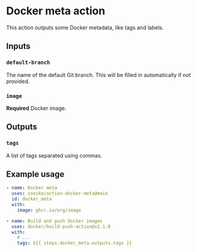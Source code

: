 # Docker meta action

This action outputs some Docker metadata, like tags and labels.

## Inputs

### `default-branch`

The name of the default Git branch.
This will be filled in automatically if not provided.

### `image`

**Required** Docker image.

## Outputs

### `tags`

A list of tags separated using commas.

## Example usage

```yaml
- name: Docker meta
  uses: zazuko/action-docker-meta@main
  id: docker_meta
  with:
    image: ghcr.io/org/image

- name: Build and push Docker images
  uses: docker/build-push-action@v2.1.0
  with:
    # ...
    tags: ${{ steps.docker_meta.outputs.tags }}
```
